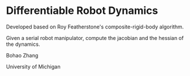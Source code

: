# Differentiable Robot Dynamics

Developed based on Roy Featherstone's composite-rigid-body algorithm.

Given a serial robot manipulator, compute the jacobian and the hessian of the dynamics.



Bohao Zhang

University of Michigan
